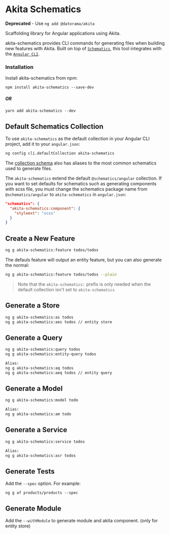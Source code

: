 # Akita Schematics

**Deprecated** - Use `ng add @datorama/akita`

Scaffolding library for Angular applications using Akita.

akita-schematics provides CLI commands for generating files when building new features with Akita. Built on top of [`Schematics`](https://blog.angular.io/schematics-an-introduction-dc1dfbc2a2b2), this tool integrates with the [`Angular CLI`](https://cli.angular.io/).

### Installation

Install akita-schematics from npm:

`npm install akita-schematics --save-dev`

##### OR

`yarn add akita-schematics --dev`

## Default Schematics Collection

To use `akita-schematics` as the default collection in your Angular CLI project,
add it to your `angular.json`:

```sh
ng config cli.defaultCollection akita-schematics
```

The [collection schema](https://github.com/datorama/akita-schematics/blob/master/src/collection.json) also has aliases to the most common schematics used to generate files.

The `akita-schematics` extend the default `@schematics/angular` collection. If you want to set defaults for schematics such as generating components with scss file, you must change the schematics package name from `@schematics/angular` to `akita-schematics` in `angular.json`:

```json
"schematics": {
  "akita-schematics:component": {
    "styleext": "scss"
  }
}
```

## Create a New Feature

```sh
ng g akita-schematics:feature todos/todos
```

The defauls feature will output an entity feature, but you can also generate the normal:

```sh
ng g akita-schematics:feature todos/todos --plain
```

> Note that the `akita-schematics:` prefix is only needed when the default collection isn't set to `akita-schematics`

## Generate a Store

```sh
ng g akita-schematics:as todos
ng g akita-schematics:aes todos // entity store
```

## Generate a Query

```sh
ng g akita-schematics:query todos
ng g akita-schematics:entity-query todos

Alias:
ng g akita-schematics:aq todos
ng g akita-schematics:aeq todos // entity query
```

## Generate a Model

```sh
ng g akita-schematics:model todo

Alias:
ng g akita-schematics:am todo
```

## Generate a Service

```sh
ng g akita-schematics:service todos

Alias:
ng g akita-schematics:asr todos
```

## Generate Tests

Add the `--spec` option. For example:

`ng g af products/products --spec`

## Generate Module

Add the `--withModule` to generate module and akita component. (only for entity store)
